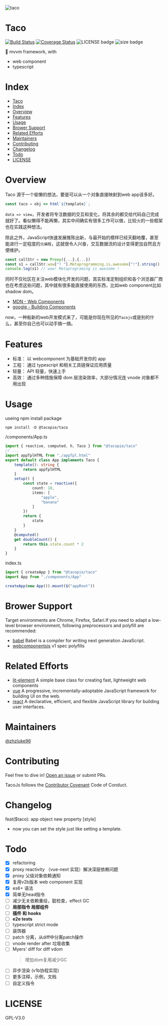 ![taco](https://emojipedia-us.s3.dualstack.us-west-1.amazonaws.com/thumbs/120/microsoft/209/taco_1f32e.png)

# Taco

[![Build Status](https://travis-ci.org/zhzLuke96/TacoJs.svg?branch=master)](https://travis-ci.org/zhzLuke96/TacoJs)
[![Coverage Status](https://coveralls.io/repos/github/zhzLuke96/TacoJs/badge.svg?branch=master)](https://coveralls.io/github/zhzLuke96/TacoJs?branch=master)
![LICENSE badge](https://img.shields.io/badge/license-GPL3.0-blue)
![size badge](https://img.shields.io/badge/size-15K-green)


🌮 mvvm framework, with 
- web component
- typescript

# Index
- [Taco](#taco)
- [Index](#index)
- [Overview](#overview)
- [Features](#features)
- [Usage](#usage)
- [Brower Support](#brower-support)
- [Related Efforts](#related-efforts)
- [Maintainers](#maintainers)
- [Contributing](#contributing)
- [Changelog](#changelog)
- [Todo](#todo)
- [LICENSE](#license)

# Overview
Taco 源于一个偷懒的想法，要是可以从一个对象直接映射到web app该多好。
```js
const taco = obj => html`${template}`;
```
`data => view`，开发者将专注数据的交互和变化，将其余的都交给代码自己完成就好了。看似懒得不能再懒，其实中间确实有很多工作可以做，比较火的一些框架也在实践这种想法。

除此之外，JavaScript快速发展推陈出新，与最开始的模样已经天翻地覆，甚至能进行一定程度的`元编程`，这就很令人兴奋，交互数据流的设计变得更加自然且方便维护。
```js
const callStr = new Proxy({...},{...})
const s1 = callStr.wow["! "].Metaprogramming.is.awesome["!"].string()
console.log(s1) // wow! Metaprograming is awesome !
```
同时不仅社区在关注web模块化开发的问题，其实标准定制组织和各个浏览器厂商也在考虑这些问题，其中就有很多能直接使用的东西，比如web component比如shadow dom。

- [MDN - Web Components](https://developer.mozilla.org/en-US/docs/Web/Web_Components)
- [google - Building Components](https://developers.google.com/web/fundamentals/web-components/)

now，一种船新的web开发模式来了，可能是你现在所见的`Tacojs`或是别的什么，甚至你自己也可以动手搞一搞。

# Features
- 标准： 以 webcomponent 为基础开发你的 app
- 工程： 通过 typescript 和相关工具链保证应用质量
- 轻量： API 轻量，快速上手
- 高效： 通过多种措施保障 dom 层渲染效率，大部分情况连 vnode 对象都不用出现

# Usage
useing npm install package
```
npm install -D @tacopie/taco
```

/components/App.ts
```typescript
import { reactive, computed, h, Taco } from "@tacopie/taco"
// ...
import appTplHTML from "./appTpl.html"
export default class App implements Taco {
    template(): string {
        return appTplHTML
    }
    setup() {
        const state = reactive({
            count: 18,
            items: [
                "apple",
                "banana"
            ]
        })
        return {
            state
        }
    }
    @computed()
    get doubleCount() {
        return this.state.count * 2
    }
}
```
index.ts
```ts
import { createApp } from "@tacopie/taco"
import App from "./components/App"

createApp(new App()).mount($("appRoot"))
```

# Brower Support
Target environments are Chrome, Firefox, Safari.If you need to adapt a low-level browser environment, following preprocessors and polyfill are recommended:

- [babel](https://github.com/babel/babel) Babel is a compiler for writing next generation JavaScript. 
- [webcomponentsjs](https://github.com/webcomponents/polyfills/tree/master/packages/webcomponentsjs) v1 spec polyfills

# Related Efforts
- [lit-element](https://github.com/Polymer/lit-element) A simple base class for creating fast, lightweight web components
- [vue](https://github.com/vuejs/vue) A progressive, incrementally-adoptable JavaScript framework for building UI on the web. 
- [react](https://github.com/facebook/react) A declarative, efficient, and flexible JavaScript library for building user interfaces.

# Maintainers
[@zhzluke96](https://github.com/zhzLuke96)

# Contributing
Feel free to dive in! [Open an issue](https://github.com/zhzLuke96/TacoJs/issues/new) or submit PRs.

TacoJs follows the [Contributor Covenant](http://contributor-covenant.org/version/1/3/0/) Code of Conduct.

# Changelog
feat($taco): app object new property [style]

- now you can set the style just like setting a template.

# Todo
- [x] refactoring
- [x] proxy reactivity （vue-next 实现）解决深层依赖问题
- [x] proxy 父级对象依赖通知
- [x] 复用v2b版本 web component 实现
- [x] es6+ 语法
- [x] 简单无head指令
- [ ] 减少无关依赖重绘，脏检查，effect GC
- [ ] **局部指令 局部组件**
- [ ] **插件 和 hooks**
- [ ] **e2e tests**
- [ ] typescript strict mode
- [ ] 装饰器
- [ ] patch 分离，从diff中分离patch操作
- [ ] vnode render after 垃圾收集
- [ ] Myers' diff for diff vdom
  > 增加dom复用减少GC
- [ ] 异步渲染 (v1b协程实现)
- [ ] 更多注释，示例，文档
- [ ] 自定义指令

# LICENSE
GPL-V3.0